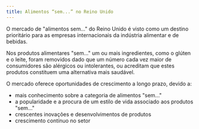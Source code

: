 ```yaml
---
title: Alimentos “sem...” no Reino Unido
---
```


O mercado de "alimentos sem..." do Reino Unido é visto como um destino prioritário para as empresas internacionais da indústria alimentar e de bebidas. 

Nos produtos alimentares "sem..." um ou mais ingredientes, como o glúten e o leite, foram removidos dado que um número cada vez maior de consumidores são alérgicos ou intolerantes, ou acreditam que estes produtos constituem uma alternativa mais saudável.

O mercado oferece oportunidades de crescimento a longo prazo, devido a: 
- mais conhecimento sobre a categoria de alimentos "sem..."
- a popularidade e a procura de um estilo de vida associado aos produtos "sem..."
- crescentes inovações e desenvolvimentos de produtos
- crescimento contínuo no setor